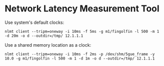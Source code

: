 # Network Latency Measurement Tool

Use system's default clocks:
```
nlmt client --tripm=oneway -i 10ms -f 5ms -g m1/fingolfin -l 500 -m 1 -d 20m -o d --outdir=/tmp/ 12.1.1.1
```

Use a shared memory location as a clock:
```
nlmt client --tripm=oneway -i 10ms -f 2ms -p /dev/shm/5gue_frame -y 10.0 -g m1/fingolfin -l 500 -m 1 -d 1m -o d --outdir=/tmp/ 12.1.1.1
```